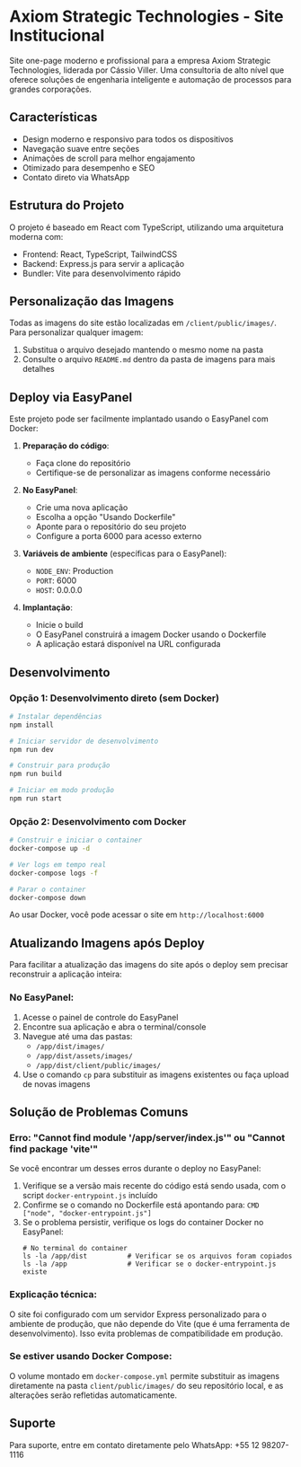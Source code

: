 # Axiom Strategic Technologies - Site Institucional

Site one-page moderno e profissional para a empresa Axiom Strategic Technologies, liderada por Cássio Viller. Uma consultoria de alto nível que oferece soluções de engenharia inteligente e automação de processos para grandes corporações.

## Características

- Design moderno e responsivo para todos os dispositivos
- Navegação suave entre seções
- Animações de scroll para melhor engajamento
- Otimizado para desempenho e SEO
- Contato direto via WhatsApp

## Estrutura do Projeto

O projeto é baseado em React com TypeScript, utilizando uma arquitetura moderna com:

- Frontend: React, TypeScript, TailwindCSS
- Backend: Express.js para servir a aplicação
- Bundler: Vite para desenvolvimento rápido

## Personalização das Imagens

Todas as imagens do site estão localizadas em `/client/public/images/`. Para personalizar qualquer imagem:

1. Substitua o arquivo desejado mantendo o mesmo nome na pasta
2. Consulte o arquivo `README.md` dentro da pasta de imagens para mais detalhes

## Deploy via EasyPanel

Este projeto pode ser facilmente implantado usando o EasyPanel com Docker:

1. **Preparação do código**:
   - Faça clone do repositório
   - Certifique-se de personalizar as imagens conforme necessário

2. **No EasyPanel**:
   - Crie uma nova aplicação
   - Escolha a opção "Usando Dockerfile"
   - Aponte para o repositório do seu projeto
   - Configure a porta 6000 para acesso externo

3. **Variáveis de ambiente** (específicas para o EasyPanel):
   - `NODE_ENV`: Production
   - `PORT`: 6000
   - `HOST`: 0.0.0.0

4. **Implantação**:
   - Inicie o build
   - O EasyPanel construirá a imagem Docker usando o Dockerfile
   - A aplicação estará disponível na URL configurada

## Desenvolvimento

### Opção 1: Desenvolvimento direto (sem Docker)

```bash
# Instalar dependências
npm install

# Iniciar servidor de desenvolvimento
npm run dev

# Construir para produção
npm run build

# Iniciar em modo produção
npm run start
```

### Opção 2: Desenvolvimento com Docker

```bash
# Construir e iniciar o container
docker-compose up -d

# Ver logs em tempo real
docker-compose logs -f

# Parar o container
docker-compose down
```

Ao usar Docker, você pode acessar o site em `http://localhost:6000`

## Atualizando Imagens após Deploy

Para facilitar a atualização das imagens do site após o deploy sem precisar reconstruir a aplicação inteira:

### No EasyPanel:

1. Acesse o painel de controle do EasyPanel
2. Encontre sua aplicação e abra o terminal/console
3. Navegue até uma das pastas:
   - `/app/dist/images/`
   - `/app/dist/assets/images/`
   - `/app/dist/client/public/images/`
4. Use o comando `cp` para substituir as imagens existentes ou faça upload de novas imagens

## Solução de Problemas Comuns

### Erro: "Cannot find module '/app/server/index.js'" ou "Cannot find package 'vite'"

Se você encontrar um desses erros durante o deploy no EasyPanel:

1. Verifique se a versão mais recente do código está sendo usada, com o script `docker-entrypoint.js` incluído
2. Confirme se o comando no Dockerfile está apontando para: `CMD ["node", "docker-entrypoint.js"]`
3. Se o problema persistir, verifique os logs do container Docker no EasyPanel:
   ```
   # No terminal do container
   ls -la /app/dist          # Verificar se os arquivos foram copiados
   ls -la /app               # Verificar se o docker-entrypoint.js existe
   ```

### Explicação técnica:

O site foi configurado com um servidor Express personalizado para o ambiente de produção, que não depende do Vite (que é uma ferramenta de desenvolvimento). Isso evita problemas de compatibilidade em produção.

### Se estiver usando Docker Compose:

O volume montado em `docker-compose.yml` permite substituir as imagens diretamente na pasta `client/public/images/` do seu repositório local, e as alterações serão refletidas automaticamente.

## Suporte

Para suporte, entre em contato diretamente pelo WhatsApp: +55 12 98207-1116
